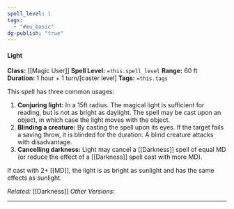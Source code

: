 ```yaml
---
spell_level: 1
tags:
  - "#mu_basic"
dg-publish: "true"
---
```


#### Light

**Class:** [[Magic User]]
**Spell Level:** `=this.spell_level`
**Range:** 60 ft
**Duration:** 1 hour + 1 turn/[caster level]
**Tags:** `=this.tags`

This spell has three common usages:

1. **Conjuring light:** In a 15ft radius. The magical light is sufficient for reading, but is not as bright as daylight. The spell may be cast upon an object, in which case the light moves with the object.
2. **Blinding a creature:** By casting the spell upon its eyes. If the target fails a saving throw, it is blinded for the duration. A blind creature attacks with disadvantage.
3. **Cancelling darkness:** Light may cancel a [[Darkness]] spell of equal MD (or reduce the effect of a [[Darkness]] spell cast with more MD).


If cast with 2+ [[MD]], the light is as bright as sunlight and has the same effects as sunlight.


*Related:* [[Darkness]]
*Other Versions:*
___